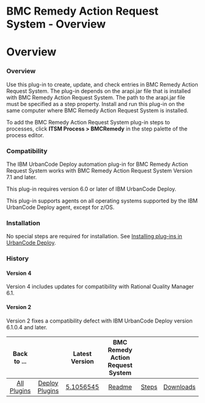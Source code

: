 
BMC Remedy Action Request System - Overview
===========================================

# Overview



### Overview




 


Use this plug-in to create, update, and check entries in BMC Remedy Action Request System. The plug-in depends on the arapi.jar file that is installed with BMC Remedy Action Request System. The path to the arapi.jar file must be specified as a step property. Install and run this plug-in on the same computer where BMC Remedy Action Request System is installed.


To add the BMC Remedy Action Request System plug-in steps to processes, click **ITSM Process > BMCRemedy** in the step palette of the process editor.


### Compatibility


The IBM UrbanCode Deploy automation plug-in for BMC Remedy Action Request System works with BMC Remedy Action Request System Version 7.1 and later.


This plug-in requires version 6.0 or later of IBM UrbanCode Deploy.


This plug-in supports agents on all operating systems supported by the IBM UrbanCode Deploy agent, except for z/OS.


### Installation


No special steps are required for installation. See [Installing plug-ins in UrbanCode Deploy](https://www.urbancode.com/resource/installing-plug-ins-in-urbancode-products/ "Installing plug-ins in UrbanCode Deploy").


### History


#### Version 4


Version 4 includes updates for compatibility with Rational Quality Manager 6.1.


#### Version 2


Version 2 fixes a compatibility defect with IBM UrbanCode Deploy version 6.1.0.4 and later.




|Back to ...||Latest Version|BMC Remedy Action Request System |||
| :---: | :---: | :---: | :---: | :---: | :---: |
|[All Plugins](../../index.md)|[Deploy Plugins](../README.md)|[5.1056545](https://raw.githubusercontent.com/UrbanCode/IBM-UCD-PLUGINS/main/files/Remedy/Remedy-5.1056545.zip)|[Readme](README.md)|[Steps](steps.md)|[Downloads](downloads.md)|
